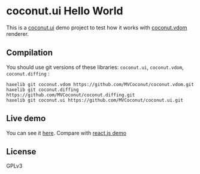 # coconut.ui Hello World

This is a [coconut.ui](https://github.com/MVCoconut/coconut.ui) demo project to test how it works with [coconut.vdom](https://github.com/MVCoconut/coconut.vdom) renderer.

## Compilation

You should use git versions of these libraries: `coconut.ui`, `coconut.vdom`, `coconut.diffing` :

```
haxelib git coconut.vdom https://github.com/MVCoconut/coconut.vdom.git
haxelib git coconut.diffing https://github.com/MVCoconut/coconut.diffing.git
haxelib git coconut.ui https://github.com/MVCoconut/coconut.ui.git
```

## Live demo

You can see it [here](https://t1ml3arn.github.io/coconut.ui-hello-world/bin/). Compare with [react.js demo](https://codepen.io/t1m_/pen/WNQpQVq)

## License

GPLv3